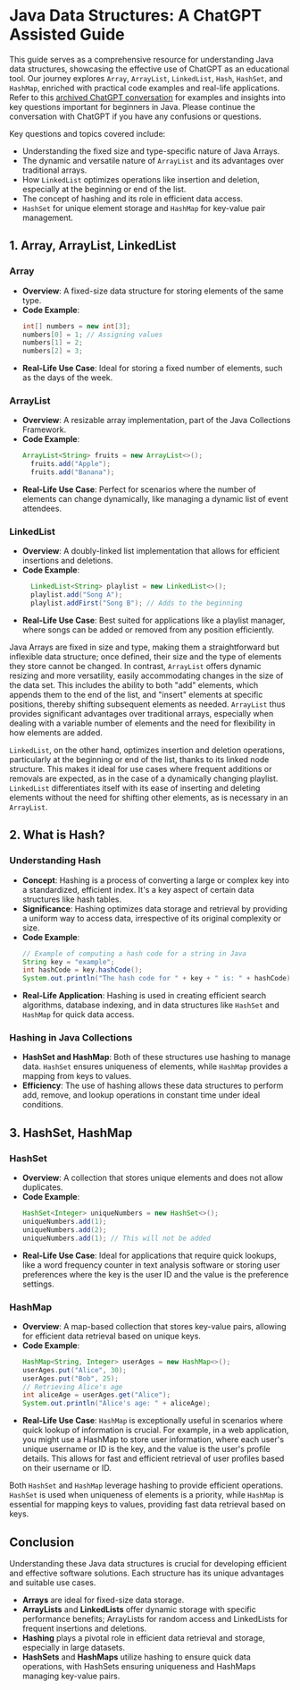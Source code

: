 # Java Data Structures: A ChatGPT Assisted Guide

This guide serves as a comprehensive resource for understanding Java data structures, showcasing the effective use of ChatGPT as an educational tool. Our journey explores `Array`, `ArrayList`, `LinkedList`, `Hash`, `HashSet`, and `HashMap`, enriched with practical code examples and real-life applications. Refer to this [archived ChatGPT conversation](https://chat.openai.com/share/c1bde008-c067-4202-aa95-71a127f1dece) for examples and insights into key questions important for beginners in Java. Please continue the conversation with ChatGPT if you have any confusions or questions.

Key questions and topics covered include:
- Understanding the fixed size and type-specific nature of Java Arrays.
- The dynamic and versatile nature of `ArrayList` and its advantages over traditional arrays.
- How `LinkedList` optimizes operations like insertion and deletion, especially at the beginning or end of the list.
- The concept of hashing and its role in efficient data access.
- `HashSet` for unique element storage and `HashMap` for key-value pair management.


## 1. Array, ArrayList, LinkedList

### Array
- **Overview**: A fixed-size data structure for storing elements of the same type.
- **Code Example**:
  ```java
  int[] numbers = new int[3];
  numbers[0] = 1; // Assigning values
  numbers[1] = 2;
  numbers[2] = 3;
- **Real-Life Use Case**: Ideal for storing a fixed number of elements, such as the days of the week.

### ArrayList
- **Overview**: A resizable array implementation, part of the Java Collections Framework.
- **Code Example**:
  ```java
  ArrayList<String> fruits = new ArrayList<>();
    fruits.add("Apple");
    fruits.add("Banana");
- **Real-Life Use Case**: Perfect for scenarios where the number of elements can change dynamically, like managing a dynamic list of event attendees.

### LinkedList
- **Overview**: A doubly-linked list implementation that allows for efficient insertions and deletions.
- **Code Example**:
  ```java
    LinkedList<String> playlist = new LinkedList<>();
    playlist.add("Song A");
    playlist.addFirst("Song B"); // Adds to the beginning
- **Real-Life Use Case**: Best suited for applications like a playlist manager, where songs can be added or removed from any position efficiently.

Java Arrays are fixed in size and type, making them a straightforward but inflexible data structure; once defined, their size and the type of elements they store cannot be changed. In contrast, `ArrayList` offers dynamic resizing and more versatility, easily accommodating changes in the size of the data set. This includes the ability to both "add" elements, which appends them to the end of the list, and "insert" elements at specific positions, thereby shifting subsequent elements as needed. `ArrayList` thus provides significant advantages over traditional arrays, especially when dealing with a variable number of elements and the need for flexibility in how elements are added. 

`LinkedList`, on the other hand, optimizes insertion and deletion operations, particularly at the beginning or end of the list, thanks to its linked node structure. This makes it ideal for use cases where frequent additions or removals are expected, as in the case of a dynamically changing playlist. `LinkedList` differentiates itself with its ease of inserting and deleting elements without the need for shifting other elements, as is necessary in an `ArrayList`.


## 2. What is Hash?

### Understanding Hash
- **Concept**: Hashing is a process of converting a large or complex key into a standardized, efficient index. It's a key aspect of certain data structures like hash tables.
- **Significance**: Hashing optimizes data storage and retrieval by providing a uniform way to access data, irrespective of its original complexity or size.
- **Code Example**:
  ```java
  // Example of computing a hash code for a string in Java
  String key = "example";
  int hashCode = key.hashCode();
  System.out.println("The hash code for " + key + " is: " + hashCode);
- **Real-Life Application**: Hashing is used in creating efficient search algorithms, database indexing, and in data structures like `HashSet` and `HashMap` for quick data access.

### Hashing in Java Collections
- **HashSet and HashMap**: Both of these structures use hashing to manage data. `HashSet` ensures uniqueness of elements, while `HashMap` provides a mapping from keys to values.
- **Efficiency**: The use of hashing allows these data structures to perform add, remove, and lookup operations in constant time under ideal conditions.

## 3. HashSet, HashMap

### HashSet
- **Overview**: A collection that stores unique elements and does not allow duplicates.
- **Code Example**:
  ```java
  HashSet<Integer> uniqueNumbers = new HashSet<>();
  uniqueNumbers.add(1);
  uniqueNumbers.add(2);
  uniqueNumbers.add(1); // This will not be added
- **Real-Life Use Case**: Ideal for applications that require quick lookups, like a word frequency counter in text analysis software or storing user preferences where the key is the user ID and the value is the preference settings.

### HashMap
- **Overview**: A map-based collection that stores key-value pairs, allowing for efficient data retrieval based on unique keys.
- **Code Example**:
  ```java
  HashMap<String, Integer> userAges = new HashMap<>();
  userAges.put("Alice", 30);
  userAges.put("Bob", 25);
  // Retrieving Alice's age
  int aliceAge = userAges.get("Alice");
  System.out.println("Alice's age: " + aliceAge);
- **Real-Life Use Case**: `HashMap` is exceptionally useful in scenarios where quick lookup of information is crucial. For example, in a web application, you might use a HashMap to store user information, where each user's unique username or ID is the key, and the value is the user's profile details. This allows for fast and efficient retrieval of user profiles based on their username or ID.

Both `HashSet` and `HashMap` leverage hashing to provide efficient operations. `HashSet` is used when uniqueness of elements is a priority, while `HashMap` is essential for mapping keys to values, providing fast data retrieval based on keys.

## Conclusion

Understanding these Java data structures is crucial for developing efficient and effective software solutions. Each structure has its unique advantages and suitable use cases. 

- **Arrays** are ideal for fixed-size data storage.
- **ArrayLists** and **LinkedLists** offer dynamic storage with specific performance benefits; ArrayLists for random access and LinkedLists for frequent insertions and deletions.
- **Hashing** plays a pivotal role in efficient data retrieval and storage, especially in large datasets.
- **HashSets** and **HashMaps** utilize hashing to ensure quick data operations, with HashSets ensuring uniqueness and HashMaps managing key-value pairs.


